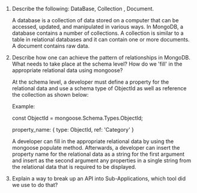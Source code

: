 1. Describe the following: DataBase, Collection , Document. 

    A database is a collection of data stored on a computer that can be accessed, updated, and manipulated in various ways. In MongoDB, a database contains a number of collections. A collection is similar to a table in relational databases and it can contain one or more documents. A document contains raw data. 

2. Describe how one can achieve the pattern of relationships in MongoDB. What needs to take place at the schema level? How do we 'fill' in the appropriate relational data using mongoose?

    At the schema level, a developer must define a property for the relational data and use a schema type of ObjectId as well as reference the collection as shown below: 

    Example: 

    const ObjectId = mongoose.Schema.Types.ObjectId; 

    property_name: { type: ObjectId, ref: 'Category' }

    A developer can fill in the appropriate relational data by using the mongoose populate method. Afterwards, a developer can insert the property name for the relational data as a string for the first argument and insert as the second argument any properties in a single string from the relational data that is required to be displayed. 

3. Explain a way to break up an API into Sub-Applications, which tool did we use to do that?